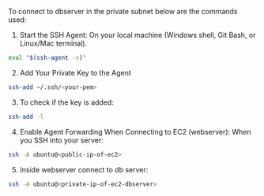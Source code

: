 To connect to dbserver in the private subnet below are the commands used:

1. Start the SSH Agent:
On your local machine (Windows shell, Git Bash, or Linux/Mac terminal).
```bash
eval "$(ssh-agent -s)"
```

2. Add Your Private Key to the Agent
```bash
ssh-add ~/.ssh/<your-pem>
```

3. To check if the key is added:
```bash
ssh-add -l

```

4. Enable Agent Forwarding When Connecting to EC2 (webserver): When you SSH into your server:
```bash
ssh -A ubuntu@<public-ip-of-ec2>
```

5. Inside webserver connect to db server:
```bash
ssh -A ubuntu@<private-ip-of-ec2-dbserver>
```

